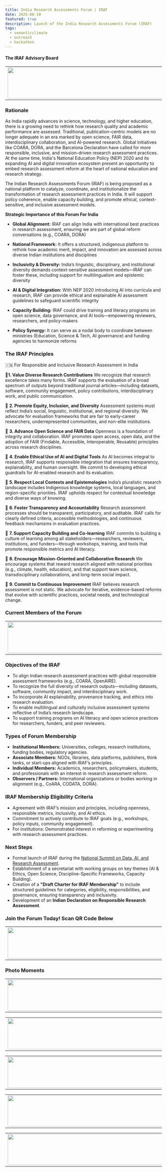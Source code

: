```yaml
---
title: India Research Assessments Forum | IRAF
date: 2025-06-10
featured: true
description: Launch of the India Research Assessments Forum (IRAF)
tags:
  - semanticclimate
  - outreach
  - hackathon
---
```


#### The IRAF Advisory Board

<table>
  <tr>
    <td>
      <img src='{{ "/static/img/events_all/forum_pic1.jpg" | url }}' width="500" height="100">
    </td>
  </tr>
</table>

### Rationale 

As India rapidly advances in science, technology, and higher education, there is a growing need to rethink how research quality and academic performance are assessed. Traditional, publication-centric models are no longer adequate in an era marked by open science, FAIR data, interdisciplinary collaboration, and AI-powered research. Global initiatives like COARA, DORA, and the Barcelona Declaration have called for more responsible, inclusive, and mission-driven research assessment practices. At the same time, India's National Education Policy (NEP) 2020 and its expanding AI and digital innovation ecosystem present an opportunity to embed research assessment reform at the heart of national education and research strategy.

The Indian Research Assessments Forum (IRAF) is being proposed as a national platform to catalyze, coordinate, and institutionalize the transformation of research assessment practices in India. It will support policy coherence, enable capacity building, and promote ethical, context-sensitive, and inclusive assessment models.

**Strategic Importance of this Forum For India**

- **Global Alignment:** IRAF can align India with international best practices in research assessment, ensuring we are part of global reform conversations (e.g., COARA, DORA)

- **National Framework:** It offers a structured, indigenous platform to rethink how academic merit, impact, and innovation are assessed across diverse Indian institutions and disciplines

- **Inclusivity & Diversity:** India’s linguistic, disciplinary, and institutional diversity demands context-sensitive assessment models—IRAF can foster these, including support for multilingualism and epistemic diversity

- **AI & Digital Integration:** With NEP 2020 introducing AI into curricula and research, IRAF can provide ethical and explainable AI assessment guidelines to safeguard scientific integrity

- **Capacity Building:** IRAF could drive training and literacy programs on open science, data governance, and AI tools—empowering reviewers, researchers, and policy-makers

- **Policy Synergy:** It can serve as a nodal body to coordinate between ministries (Education, Science & Tech, AI governance) and funding agencies to harmonize reforms

### The IRAF Principles 
🇮🇳 For Responsible and Inclusive Research Assessment in India

🔹**1. Value Diverse Research Contributions**
We recognize that research excellence takes many forms. IRAF supports the evaluation of a broad spectrum of outputs beyond traditional journal articles—including datasets, software, community engagement, policy contributions, interdisciplinary work, and public communication.

🔹 **2. Promote Equity, Inclusion, and Diversity**
Assessment systems must reflect India’s social, linguistic, institutional, and regional diversity. We advocate for evaluation frameworks that are fair to early-career researchers, underrepresented communities, and non-elite institutions.

🔹 **3. Advance Open Science and FAIR Data**
Openness is a foundation of integrity and collaboration. IRAF promotes open access, open data, and the adoption of FAIR (Findable, Accessible, Interoperable, Reusable) principles across research disciplines.

🔹 **4. Enable Ethical Use of AI and Digital Tools**
As AI becomes integral to research, IRAF supports responsible integration that ensures transparency, explainability, and human oversight. We commit to developing ethical guardrails for AI-enabled research and its evaluation.

🔹 **5. Respect Local Contexts and Epistemologies**
India’s pluralistic research landscape includes Indigenous knowledge systems, local languages, and region-specific priorities. IRAF upholds respect for contextual knowledge and diverse ways of knowing.

🔹 **6. Foster Transparency and Accountability**
Research assessment processes should be transparent, participatory, and auditable. IRAF calls for clearly defined criteria, accessible methodologies, and continuous feedback mechanisms in evaluation practices.

🔹 **7. Support Capacity Building and Co-learning**
IRAF commits to building a culture of learning among all stakeholders—researchers, reviewers, institutions, and funders—through workshops, training, and tools that promote responsible metrics and AI literacy.

🔹 **8. Encourage Mission-Oriented and Collaborative Research**
We encourage systems that reward research aligned with national priorities (e.g., climate, health, education), and that support team science, transdisciplinary collaborations, and long-term social impact.

🔹 **9. Commit to Continuous Improvement**
IRAF believes research assessment is not static. We advocate for iterative, evidence-based reforms that evolve with scientific practices, societal needs, and technological change.

### Current Members of the Forum 

<table>
  <tr>
    <td>
      <img src='{{ "/static/img/events_all/forum_pic5.jpeg" | url }}' width="500" height="100">
    </td>
  </tr>
</table>

### Objectives of the IRAF

- To align Indian research assessment practices with global responsible assessment frameworks (e.g., COARA, OpenAIRE).
- To recognize the full diversity of research outputs—including datasets, software, community impact, and interdisciplinary work.
- To incorporate AI explainability, provenance tracking, and ethics into research evaluation.
- To enable multilingual and culturally inclusive assessment systems reflective of India’s research landscape.
- To support training programs on AI literacy and open science practices for researchers, funders, and peer reviewers.

### Types of Forum Membership

- **Institutional Members:** Universities, colleges, research institutions, funding bodies, regulatory agencies.
- **Associate Members:** NGOs, libraries, data platforms, publishers, think tanks, or start-ups aligned with IRAF’s principles.
- **Individual Members:** Academics, researchers, policymakers, students, and professionals with an interest in research assessment reform.
- **Observers / Partners:** International organizations or bodies working in alignment (e.g., CoARA, CODATA, DORA).

### IRAF Membership Eligibility Criteria

- Agreement with IRAF’s mission and principles, including openness, responsible metrics, inclusivity, and AI ethics.
- Commitment to actively contribute to IRAF goals (e.g., workshops, policy inputs, community engagement).
- For institutions: Demonstrated interest in reforming or experimenting with research assessment practices.
  
### Next Steps

- Formal launch of IRAF during the [National Summit on Data, AI, and Research Assessment](https://semanticclimate.github.io/p/en/events/ALR_June25/).
- Establishment of a secretariat with working groups on key themes (AI & Ethics, Open Science, Discipline-Specific Frameworks, Capacity Building).
- Creation of a **"Draft Charter for IRAF Membership"** to include structured guidelines for categories, eligibility, responsibilities, and governance, ensuring transparency and inclusivity.
- Development of an **Indian Declaration on Responsible Research Assessment**.

### Join the Forum Today! Scan  QR Code Below

<table>
  <tr>
    <td>
      <img src='{{ "/static/img/events_all/forum_pic4.jpg" | url }}' width="500" height="100">
    </td>
  </tr>
</table>

### Photo Moments

<table>
  <tr>
    <td>
      <img src='{{ "/static/img/events_all/IRAF_launch.JPG" | url }}' width="500" height="100">
    </td>
  </tr>
</table>

<table>
  <tr>
    <td>
      <img src='{{ "/static/img/events_all/session8_pic1.png" | url }}' width="500" height="100">
    </td>
  </tr>
</table>

<table>
  <tr>
    <td>
      <img src='{{ "/static/img/events_all/session8_pic2.png" | url }}' width="500" height="100">
    </td>
  </tr>
</table>

<table>
  <tr>
    <td>
      <img src='{{ "/static/img/events_all/session8_pic3.png" | url }}' width="500" height="100">
    </td>
  </tr>
</table>

<table>
  <tr>
    <td>
      <img src='{{ "/static/img/events_all/session8_pic4.png" | url }}' width="500" height="100">
    </td>
  </tr>
</table>



